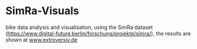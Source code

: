# SimRa-Visuals
bike data analysis and visualisation, using the SimRa dataset (https://www.digital-future.berlin/forschung/projekte/simra/), the results are shown at www.extroversiv.de
